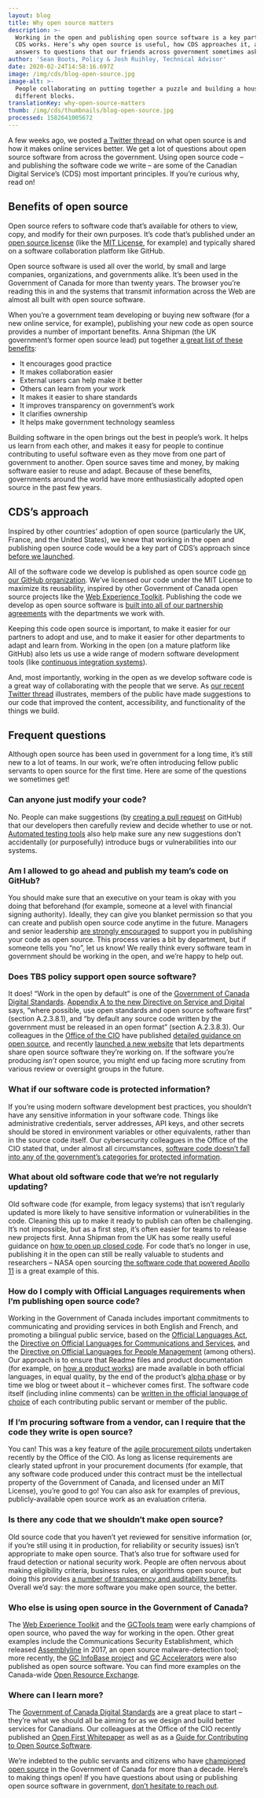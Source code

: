```yaml
---
layout: blog
title: Why open source matters
description: >-
  Working in the open and publishing open source software is a key part of how
  CDS works. Here’s why open source is useful, how CDS approaches it, and
  answers to questions that our friends across government sometimes ask.
author: 'Sean Boots, Policy & Josh Ruihley, Technical Advisor'
date: 2020-02-24T14:58:16.697Z
image: /img/cds/blog-open-source.jpg
image-alt: >-
  People collaborating on putting together a puzzle and building a house out of
  different blocks.
translationKey: why-open-source-matters
thumb: /img/cds/thumbnails/blog-open-source.jpg
processed: 1582641005672
---
```

A few weeks ago, we posted [a Twitter thread](https://twitter.com/CDS_GC/status/1227971000471560197) on what open source is and how it makes online services better. We get a lot of questions about open source software from across the government. Using open source code – and publishing the software code we write – are some of the Canadian Digital Service’s (CDS) most important principles. If you’re curious why, read on!

## Benefits of open source

Open source refers to software code that’s available for others to view, copy, and modify for their own purposes. It’s code that’s published under an [open source license](https://opensource.org/licenses) (like the [MIT License](https://github.com/wet-boew/wet-boew/blob/master/License-en.txt), for example) and typically shared on a software collaboration platform like GitHub.

Open source software is used all over the world, by small and large companies, organizations, and governments alike. It’s been used in the Government of Canada for more than twenty years. The browser you’re reading this in and the systems that transmit information across the Web are almost all built with open source software.

When you’re a government team developing or buying new software (for a new online service, for example), publishing your new code as open source provides a number of important benefits. Anna Shipman (the UK government’s former open source lead) put together [a great list of these benefits](https://gds.blog.gov.uk/2017/09/04/the-benefits-of-coding-in-the-open/):

*   It encourages good practice
*   It makes collaboration easier
*   External users can help make it better
*   Others can learn from your work
*   It makes it easier to share standards
*   It improves transparency on government’s work
*   It clarifies ownership
*   It helps make government technology seamless

Building software in the open brings out the best in people’s work. It helps us learn from each other, and makes it easy for people to continue contributing to useful software even as they move from one part of government to another. Open source saves time and money, by making software easier to reuse and adapt. Because of these benefits, governments around the world have more enthusiastically adopted open source in the past few years.

## CDS’s approach

Inspired by other countries’ adoption of open source (particularly the UK, France, and the United States), we knew that working in the open and publishing open source code would be a key part of CDS’s approach since [before we launched](https://digital.canada.ca/2017/07/28/think-big-start-small/). 

All of the software code we develop is published as open source code [on our GitHub organization](https://github.com/cds-snc). We’ve licensed our code under the MIT License to maximize its reusability, inspired by other Government of Canada open source projects like the [Web Experience Toolkit](https://github.com/wet-boew/wet-boew). Publishing the code we develop as open source software is [built into all of our partnership agreements](https://digital.canada.ca/partnerships/) with the departments we work with. 

Keeping this code open source is important, to make it easier for our partners to adopt and use, and to make it easier for other departments to adapt and learn from. Working in the open (on a mature platform like GitHub) also lets us use a wide range of modern software development tools (like [continuous integration systems](https://digital.canada.ca/2018/03/26/automated-testing-blog/)).

And, most importantly, working in the open as we develop software code is a great way of collaborating with the people that we serve. As [our recent Twitter thread](https://twitter.com/CDS_GC/status/1227971000471560197) illustrates, members of the public have made suggestions to our code that improved the content, accessibility, and functionality of the things we build.

## Frequent questions

Although open source has been used in government for a long time, it’s still new to a lot of teams. In our work, we’re often introducing fellow public servants to open source for the first time. Here are some of the questions we sometimes get!

### Can anyone just modify your code?

No. People can make suggestions (by [creating a pull request](https://digital.canada.ca/2018/04/24/coding-is-a-team-activity/) on GitHub) that our developers then carefully review and decide whether to use or not. [Automated testing tools](https://digital.canada.ca/2018/03/26/automated-testing-blog/) also help make sure any new suggestions don’t accidentally (or purposefully) introduce bugs or vulnerabilities into our systems.

### Am I allowed to go ahead and publish my team’s code on GitHub?

You should make sure that an executive on your team is okay with you doing that beforehand (for example, someone at a level with financial signing authority). Ideally, they can give you blanket permission so that you can create and publish open source code anytime in the future. Managers and senior leadership [are strongly encouraged](https://www.canada.ca/en/government/system/digital-government/open-source-software.html) to support you in publishing your code as open source. This process varies a bit by department, but if someone tells you “no”, let us know! We really think every software team in government should be working in the open, and we’re happy to help out.

### Does TBS policy support open source software?

It does! “Work in the open by default” is one of the [Government of Canada Digital Standards](https://www.canada.ca/en/government/system/digital-government/government-canada-digital-standards.html). [Appendix A to the new Directive on Service and Digital](https://www.tbs-sct.gc.ca/pol/doc-eng.aspx?id=32602) says, “where possible, use open standards and open source software first” (section A.2.3.8.1), and “by default any source code written by the government must be released in an open format” (section A.2.3.8.3). Our colleagues in the [Office of the CIO](https://www.canada.ca/en/treasury-board-secretariat/corporate/organization.html#ocio) have published [detailed guidance on open source](https://www.canada.ca/en/government/system/digital-government/open-source-software.html), and recently [launched a new website](https://canada-ca.github.io/ore-ero/en/index.html) that lets departments share open source software they’re working on. If the software you’re producing _isn’t_ open source, you might end up facing more scrutiny from various review or oversight groups in the future.

### What if our software code is protected information?

If you’re using modern software development best practices, you shouldn’t have any sensitive information in your software code. Things like administrative credentials, server addresses, API keys, and other secrets should be stored in environment variables or other equivalents, rather than in the source code itself. Our cybersecurity colleagues in the Office of the CIO stated that, under almost all circumstances, [software code doesn’t fall into any of the government’s categories for protected information](https://github.com/canada-ca/Open_First_Whitepaper/issues/83#issuecomment-361065123).

### What about old software code that we’re not regularly updating?

Old software code (for example, from legacy systems) that isn’t regularly updated is more likely to have sensitive information or vulnerabilities in the code. Cleaning this up to make it ready to publish can often be challenging. It’s not impossible, but as a first step, it’s often easier for teams to release new projects first. Anna Shipman from the UK has some really useful guidance on [how to open up closed code](https://technology.blog.gov.uk/2018/02/19/how-to-open-up-closed-code/). For code that’s no longer in use, publishing it in the open can still be really valuable to students and researchers – NASA open sourcing [the software code that powered Apollo 11](https://github.com/chrislgarry/Apollo-11) is a great example of this.

### How do I comply with Official Languages requirements when I’m publishing open source code?

Working in the Government of Canada includes important commitments to communicating and providing services in both English and French, and promoting a bilingual public service, based on the [Official Languages Act](https://laws-lois.justice.gc.ca/eng/acts/o-3.01/), the [Directive on Official Languages for Communications and Services](https://www.tbs-sct.gc.ca/pol/doc-eng.aspx?id=26164), and the [Directive on Official Languages for People Management](https://www.tbs-sct.gc.ca/pol/doc-eng.aspx?id=26168) (among others). Our approach is to ensure that Readme files and product documentation (for example, on [how a product works](https://cds-snc.github.io/track-web-security-compliance/)) are made available in both official languages, in equal quality, by the end of the product’s [alpha phase](https://digital.canada.ca/2018/11/29/from-build-first-to-users-first/#the-details) or by time we blog or tweet about it – whichever comes first. The software code itself (including inline comments) can be [written in the official language of choice](https://www.canada.ca/en/government/system/digital-government/open-source-software/guide-for-publishing-open-source-code.html#toc08-4) of each contributing public servant or member of the public.

### If I’m procuring software from a vendor, can I require that the code they write is open source?

You can! This was a key feature of the [agile procurement pilots](https://buyandsell.gc.ca/cds/public/2017/11/23/11cd6397ea30bc8d834c50dba11e6aca/loi_no_24062-180181_e.pdf) undertaken recently by the Office of the CIO. As long as license requirements are clearly stated upfront in your procurement documents (for example, that any software code produced under this contract must be the intellectual property of the Government of Canada, and licensed under an MIT License), you’re good to go! You can also ask for examples of previous, publicly-available open source work as an evaluation criteria.

### Is there any code that we shouldn’t make open source?

Old source code that you haven’t yet reviewed for sensitive information (or, if you’re still using it in production, for reliability or security issues) isn’t appropriate to make open source. That’s also true for software used for fraud detection or national security work. People are often nervous about making eligibility criteria, business rules, or algorithms open source, but doing this provides [a number of transparency and auditability benefits](https://www.themandarin.com.au/116681-when-machines-are-coding-the-rules-on-which-our-society-runs-we-get-better-results-new-opportunities-for-the-public-and-regulators-and-companies-looking-to-make-compliance-easier/). Overall we’d say: the more software you make open source, the better.

### Who else is using open source in the Government of Canada?

The [Web Experience Toolkit](https://github.com/wet-boew) and the [GCTools team](https://github.com/gctools-outilsgc) were early champions of open source, who paved the way for working in the open. Other great examples include the Communications Security Establishment, which released [Assemblyline](https://cyber.gc.ca/en/assemblyline) in 2017, an open source malware-detection tool; more recently, the [GC InfoBase project](https://github.com/TBS-EACPD/infobase) and [GC Accelerators](https://medium.com/core-technologies/gc-accelerators-6d3787269ebd#b170) were also published as open source software. You can find more examples on the Canada-wide [Open Resource Exchange](https://canada-ca.github.io/ore-ero/en/index.html).

### Where can I learn more?

The [Government of Canada Digital Standards](https://www.canada.ca/en/government/system/digital-government/government-canada-digital-standards.html) are a great place to start – they’re what we should all be aiming for as we design and build better services for Canadians. Our colleagues at the Office of the CIO recently published an [Open First Whitepaper](https://www.canada.ca/en/government/system/digital-government/open-source-software/open-first-whitepaper.htm) as well as as a [Guide for Contributing to Open Source Software](https://www.canada.ca/en/government/system/digital-government/open-source-software/guide-for-contributing-to-open-source-software.html).

We’re indebted to the public servants and citizens who have [championed open source](https://open.canada.ca/en/blog/open-source-software-and-open-standards-government-canada) in the Government of Canada for more than a decade. Here’s to making things open! If you have questions about using or publishing open source software in government, [don’t hesitate to reach out](mailto:cds-snc@tbs-sct.gc.ca).


